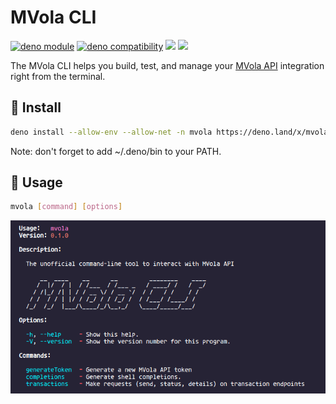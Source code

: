 # MVola CLI

[![deno module](https://shield.deno.dev/x/mvola_cli)](https://deno.land/x/mvola_cli)
[![deno compatibility](https://shield.deno.dev/deno/^1.22)](https://deno.land/)
[![](https://img.shields.io/github/workflow/status/tsirysndr/mvola-cli/CI)](https://github.com/tsirysndr/mvola-cli/actions)
[![](https://img.shields.io/badge/documentation-yes-brightgreen.svg)](https://tsirysndr.github.io/mvola-cli/docs/intro)

The MVola CLI helps you build, test, and manage your [MVola API](https://www.mvola.mg/devportal) integration right from the terminal.

## 🚚 Install

```sh
deno install --allow-env --allow-net -n mvola https://deno.land/x/mvola_cli@0.1.4/src/main.ts
```
Note: don't forget to add ~/.deno/bin to your PATH.
## 🚀 Usage

```sh
mvola [command] [options]
```


<img src="https://raw.githubusercontent.com/tsirysndr/mvola-cli/master/preview.png" />
